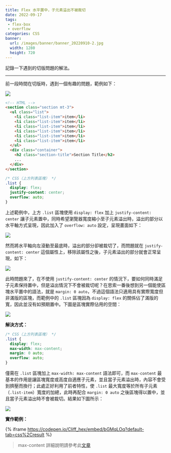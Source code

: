 ```yaml
---
title: Flex 水平置中，子元素溢出不被裁切
date: 2022-09-17
tags:
 - flex-box
 - overflow
categories: CSS
banner:
  url: /images/banner/banner_20220910-2.jpg
  width: 1280
  height: 720
---
```


記錄一下遇到的切版問題的解法。

<!--more-->

------

前一段時間在切版時，遇到一個有趣的問題，範例如下：

![](https://i.imgur.com/TK9ZZcF.png)

```html
<!-- HTML -->
<section class="section mt-3">  
  <ul class="list">
    <li class="list-item">item</li>
    <li class="list-item">item</li>
    <li class="list-item">item</li>
    <li class="list-item">item</li>
    <li class="list-item">item</li>
    <li class="list-item">item</li>
  </ul>
  <div class="container">
    <h2 class="section-title">Section Title</h2>
    ...
  </div>
</section>
```

```css
/* CSS（上方列表區塊） */
.list {
  display: flex;
  justify-content: center;
  overflow: auto;
}
```

上述範例中，上方 `.list` 區塊使用 `display: flex` 加上 `justify-content: center` 讓子元素置中，同時希望瀏覽器寬度縮小至子元素溢出時，溢出的部分以水平軸方式呈現，因此加入了 `overflow: auto` 設定，呈現畫面如下：

![](https://i.imgur.com/Sn1BMH4.png)

然而將水平軸向左滾動至最底時，溢出的部分卻被裁切了，而問題就在 `justify-content: center` 這個屬性上，移除該屬性之後，子元素溢出的部分就會正常呈現，如下：

![](https://i.imgur.com/6GYarUd.png)

此時問題來了，在不使用 `justify-content: center` 的情況下，要如何同時滿足子元素保持置中，但是溢出情況下不會被裁切呢？在思索一番後想到另一個能使區塊水平置中的語法，就是 `margin: 0 auto`，不過這個語法只適用具有實際寬度但非滿版的區塊，而範例中的 `.list` 區塊因為 `display: flex` 的關係佔了滿版的寬，因此並沒有如預期置中。下圖是區塊實際佔用的空間：

![](https://i.imgur.com/WnJz6ud.png)

**解決方式：**

```css
/* CSS（上方列表區塊） */
.list {
  display: flex;
  max-width: max-content;
  margin: 0 auto;
  overflow: auto;
}
```

僅需在 `.list` 區塊加上 `max-width: max-content` 語法即可，而 `max-content` 最基本的作用是讓區塊寬度或高度自適應子元素，並且當子元素溢出時，內容不會受到擠壓而換行；此處正好利用了前者特性，使 `.list` 最大寬度等於所有子元素（`.list-item`）寬度的加總，此時再配合 `margin: 0 auto` 之後區塊得以置中，並且當子元素溢出時不會被裁切。結果如下圖所示：

![](https://i.imgur.com/MLip3hT.png)

**實作範例：**

{% iframe https://codepen.io/Cliff_hex/embed/bGMqLOq?default-tab=css%2Cresult %}

> max-content 詳細說明請參考此[文章](https://developer.mozilla.org/en-US/docs/Web/CSS/max-content)